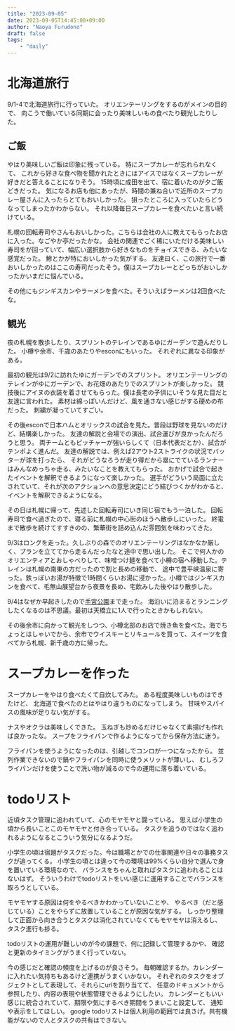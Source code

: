 ```yaml
---
title: "2023-09-05"
date: 2023-09-05T14:45:08+09:00
author: "Naoya Furudono"
draft: false
tags:
    - "daily"
---
```


# 北海道旅行

9/1-4で北海道旅行に行っていた。
オリエンテーリングをするのがメインの目的で、
向こうで働いている同期に会ったり美味しいもの食べたり観光したりした。

## ご飯

やはり美味しいご飯は印象に残っている。
特にスープカレーが忘れられなくて、
これから好きな食べ物を聞かれたときにはアイスではなくスープカレーが好きだと答えることになりそう。
15時頃に成田を出て、宿に着いたのが夕ご飯どきだった。
気になるお店も他にあったが、時間の兼ね合いで近所のスープカレー屋さんに入ったらとてもおいしかった。
狙ったところに入っていたらどうなってしまったかわからない。
それ以降毎日スープカレーを食べたいと言い続けている。

札幌の回転寿司やさんもおいしかった。こちらは会社の人に教えてもらったお店に入った。なごやか亭だったかな。
会社の関連でごく稀にいただける美味しい寿司をが回っていて、幅広い選択肢から好きなものをチョイスできる、みたいな感覚だった。
鯵とかが特においしかった気がする。
友達曰く、この旅行で一番おいしかったのはここの寿司だったそう。僕はスープカレーとどっちがおいしかったかいまだに悩んでいる。

その他にもジンギスカンやラーメンを食べた。そういえばラーメンは2回食べたな。

## 観光

夜の札幌を散歩したり、スプリントのテレインであるゆにガーデンで遊んだりした。
小樽や余市、千歳のあたりやesconにもいった。
それぞれに異なる印象がある。

最初の観光は9/2に訪れたゆにガーデンでのスプリント。
オリエンテーリングのテレインがゆにガーデンで、お花畑のあたりでのスプリントが楽しかった。
競技後にアイヌの衣装を着させてもらった。僕は長老の子供にいそうな見た目だと友達に言われた。
素材は綿っぽいんだけど、風を通さない感じがする硬めの布だった。
刺繍が凝っていてすごい。

その後esconで日本ハムとオリックスの試合を見た。普段は野球を見ないのだけど、結構楽しかった。
友達の解説と会場での演出、試合運びが良かったんだろうと思う。
両チームともピッチャーが強いらしくて（日本代表だとか）、試合がテンポよく進んだ。
友達の解説では、例えば2アウト2ストライクの状況でバッターが球を打ったら、
それがどうなろうが走り得だから塁にでているランナーはみんなめっちゃ走る、みたいなことを教えてもらった。
おかげで試合で起きたイベントを解釈できるようになって楽しかった。
選手がどういう局面に立たされていて、それが次のアクションへの意思決定にどう結びつくかがわかると、イベントを解釈できるようになる。

その日は札幌に帰って、先述した回転寿司にいき同じ宿でもう一泊した。
回転寿司で食べ過ぎたので、寝る前に札幌の中心街のほうへ散歩しにいった。
終電まで散歩を続けてすすきのの、繁華街を詰め込んだ雰囲気を味わってきた。

9/3はロングを走った。久しぶりの森でのオリエンテーリングはなかなか厳しく、プランを立ててから走るんだったなと途中で思い出した。
そこで何人かのオリエンティアとおしゃべりして、味噌つけ麺を食べて小樽の宿へ移動した。テレインは札幌の南東の方だったので割と長めの移動で、
途中で豊平峡温泉に寄った。鉄っぽいお湯が特徴で1時間くらいお湯に浸かった。小樽ではジンギスカンを食べて、毛無山展望台から夜景を長め、宅飲みした後やはり散歩した。

9/4はなぜか早起きしたので[手宮公園](https://goo.gl/maps/wGLNVoRuw9cY3mYu6)まで走った。
海沿いに泊まるとランニングしたくなるのは不思議。最初は天橋立に1人で行ったときかもしれない。

その後余市に向かって観光をしつつ、小樽北部のお店で焼き魚を食べた。海でちょっとはしゃいでから、余市でウイスキーとリキュールを買って、スイーツを食べてから札幌、新千歳の方に帰った。

# スープカレーを作った

スープカレーをやはり食べたくて自炊してみた。
ある程度美味しいものはできたけど、
北海道で食べたのとはやはり違うものになってしまう。
甘味やスパイスの風味が足りない気がする。

ナスやオクラは美味しくできた。
玉ねぎも炒めるだけじゃなくて素揚げも作れば良かったな。
スープをフライパンで作るようになってから保存方法に迷う。

フライパンを使うようになったのは、引越しでコンロが一つになったから。
並列作業できないので鍋やフライパンを同時に使うメリットが薄いし、
むしろフライパンだけを使うことで洗い物が減るので今の運用に落ち着いている。

# todoリスト

近頃タスク管理に追われていて、心のモヤモヤと闘っている。
思えば小学生の頃から長いことこのモヤモヤと付き合っている。
タスクを追うのではなく追われるようになるとこういう気分になるようだ。

小学生の頃は宿題がタスクだった。今は職場とかでの仕事関連や日々の事務タスクが追ってくる。
小学生の頃とは違って今の環境は99%くらい自分で選んで身を置いている環境なので、
バランスをちゃんと取ればタスクに追われることはないはず。
そういうわけでtodoリストをいい感じに運用することでバランスを取ろうとしている。

モヤモヤする原因は何をやるべきかわかっていないことや、
やるべき（だと感じている）ことをやらずに放置していることが原因な気がする。
しっかり整理して正面から向き合うとタスクは消化されていなくてもモヤモヤは消えるし、
タスク進行も捗る。

todoリストの運用が難しいのが今の課題で、何に記録して管理するかや、
確認と更新のタイミングがうまく行っていない。

今の感じだと確認の頻度を上げるのが良さそう。
毎朝確認するか。カレンダーに入れたい気持ちもあるけど連携がうまくいかない。
それぞれのタスクをオブジェクトとして表現して、それらにurlを割り当てて、
任意のドキュメントから参照したり、内容の表現や状態管理できるようにしたい。
カレンダーともいい感じに統合されていて、期限や気にするべき期間をうまいこと設定して、
通知や表示をしてほしい。
google todoリストは個人利用の範囲では良さげ。共有機能がないので人とタスクの共有はできない。

